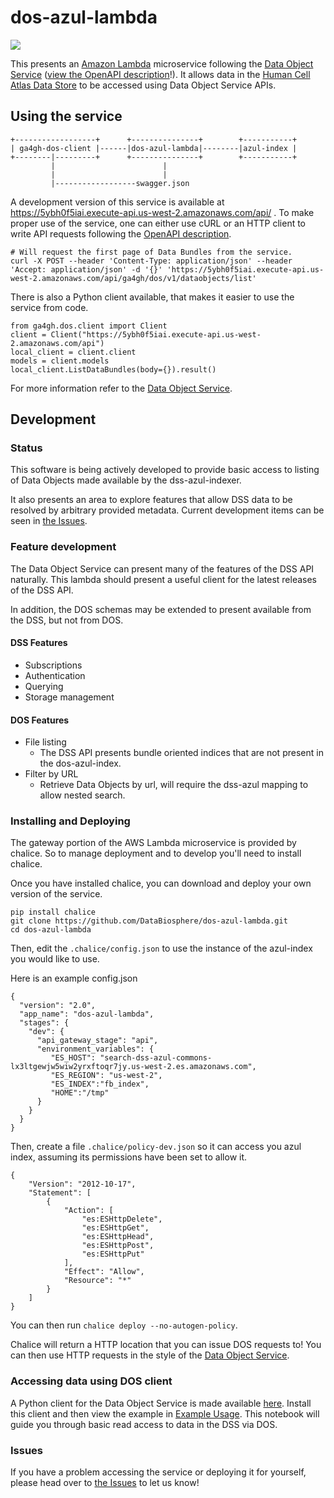 # dos-azul-lambda

<img src="https://travis-ci.org/DataBiosphere/dos-azul-lambda.svg?branch=master" />

This presents an [Amazon Lambda](https://aws.amazon.com/lambda/) microservice
following the [Data Object Service](https://github.com/ga4gh/data-object-service-schemas) ([view the OpenAPI description](https://ga4gh.github.io/data-object-service-schemas/)!).
It allows data in the [Human Cell Atlas Data Store](https://github.com/HumanCellAtlas/data-store)
to be accessed using Data Object Service APIs.

## Using the service

```
+------------------+      +---------------+        +-----------+
| ga4gh-dos-client |------|dos-azul-lambda|--------|azul-index |
+--------|---------+      +---------------+        +-----------+
         |                        |
         |                        |
         |------------------swagger.json
```


A development version of this service is available at https://5ybh0f5iai.execute-api.us-west-2.amazonaws.com/api/ .
To make proper use of the service, one can either use cURL or an HTTP client to write API requests
following the [OpenAPI description](https://5ybh0f5iai.execute-api.us-west-2.amazonaws.com/api/swagger.json).

```
# Will request the first page of Data Bundles from the service.
curl -X POST --header 'Content-Type: application/json' --header 'Accept: application/json' -d '{}' 'https://5ybh0f5iai.execute-api.us-west-2.amazonaws.com/api/ga4gh/dos/v1/dataobjects/list'
```

There is also a Python client available, that makes it easier to use the service from code.

```
from ga4gh.dos.client import Client
client = Client("https://5ybh0f5iai.execute-api.us-west-2.amazonaws.com/api")
local_client = client.client
models = client.models
local_client.ListDataBundles(body={}).result()
```

For more information refer to the [Data Object Service](https://github.com/ga4gh/data-object-service-schemas).

## Development

### Status

This software is being actively developed to provide basic access to listing of
Data Objects made available by the dss-azul-indexer.

It also presents an area to explore features that allow DSS data to be resolved
by arbitrary provided metadata. Current development items can be seen in [the Issues](https://github.com/DataBiosphere/dos-azul-lambda/issues).

### Feature development

The Data Object Service can present many of the features of the DSS API naturally. This
lambda should present a useful client for the latest releases of the DSS API.

In addition, the DOS schemas may be extended to present available from the DSS, but
not from DOS.

#### DSS Features

* Subscriptions
* Authentication
* Querying
* Storage management

#### DOS Features

* File listing
  *  The DSS API presents bundle oriented indices that are not present in the dos-azul-index.
* Filter by URL
  *  Retrieve Data Objects by url, will require the dss-azul mapping to allow nested search.

### Installing and Deploying

The gateway portion of the AWS Lambda microservice is provided by chalice. So to manage
deployment and to develop you'll need to install chalice.

Once you have installed chalice, you can download and deploy your own version of the
service.

```
pip install chalice
git clone https://github.com/DataBiosphere/dos-azul-lambda.git
cd dos-azul-lambda
```

Then, edit the `.chalice/config.json` to use the instance of the azul-index you would like to use.

Here is an example config.json

```
{
  "version": "2.0",
  "app_name": "dos-azul-lambda",
  "stages": {
    "dev": {
      "api_gateway_stage": "api",
      "environment_variables": {
         "ES_HOST": "search-dss-azul-commons-lx3ltgewjw5wiw2yrxftoqr7jy.us-west-2.es.amazonaws.com",
         "ES_REGION": "us-west-2",
         "ES_INDEX":"fb_index",
         "HOME":"/tmp"
      }
    }
  }
}
```

Then, create a file `.chalice/policy-dev.json` so it can access you azul index, assuming its
permissions have been set to allow it.

```
{
    "Version": "2012-10-17",
    "Statement": [
        {
            "Action": [
                "es:ESHttpDelete",
                "es:ESHttpGet",
                "es:ESHttpHead",
                "es:ESHttpPost",
                "es:ESHttpPut"
            ],
            "Effect": "Allow",
            "Resource": "*"
        }
    ]
}
```

You can then run `chalice deploy --no-autogen-policy`.

Chalice will return a HTTP location that you can issue DOS requests to! You can then use
HTTP requests in the style of the [Data Object Service](https://ga4gh.github.io/data-object-service-schemas).

### Accessing data using DOS client

A Python client for the Data Object Service is made available [here](https://github.com/ga4gh/data-object-service-schemas/blob/master/python/ga4gh/dos/client.py).
Install this client and then view the example in [Example Usage](https://github.com/DataBiosphere/dos-azul-lambda/blob/master/example-usage.ipynb).
This notebook will guide you through basic read access to data in the DSS via DOS.

### Issues

If you have a problem accessing the service or deploying it for yourself, please head
over to [the Issues](https://github.com/DataBiosphere/dos-azul-lambda/issues) to let us know!

